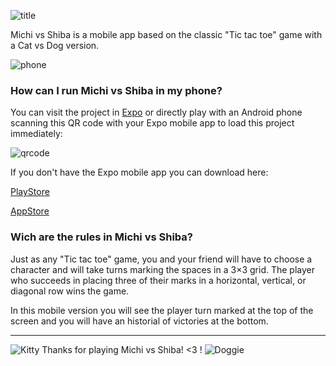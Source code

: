 ![title](https://i.ibb.co/TgmPnMr/titlevs.png)

Michi vs Shiba is a mobile app based on the classic "Tic tac toe" game with a Cat vs Dog version. 

![phone](https://i.ibb.co/2tfk2hz/readme-img.png)

### How can I run Michi vs Shiba in my phone?

You can visit the project in [Expo](https://expo.io/@alelulu/michivsshiba) or directly play with an Android phone scanning this QR code with your Expo mobile app to load this project immediately:

![qrcode](https://i.ibb.co/XDGWczW/QR.png)


If you don't have the Expo mobile app you can download here:

[PlayStore](https://play.google.com/store/apps/details?id=host.exp.exponent&hl=es)

[AppStore](https://apps.apple.com/us/app/expo-client/id982107779)

### Wich are the rules in Michi vs Shiba?

Just as any "Tic tac toe" game, you and your friend will have to choose a character and will take turns marking the spaces in a 3×3 grid. The player who succeeds in placing three of their marks in a horizontal, vertical, or diagonal row wins the game.

In this mobile version you will see the player turn marked at the top of the screen and you will have an historial of victories at the bottom.



---

![Kitty](https://i.ibb.co/y6SJsKV/kitty.png) Thanks for playing Michi vs Shiba! <3 ! ![Doggie](https://i.ibb.co/9cm7hVX/doggie.png)